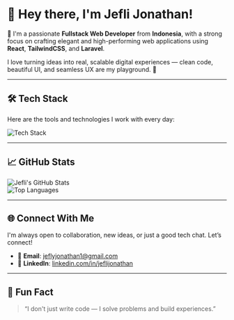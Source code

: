 # 👋 Hey there, I'm **Jefli Jonathan**!

🎯 I'm a passionate **Fullstack Web Developer** from **Indonesia**, with a strong focus on crafting elegant and high-performing web applications using **React**, **TailwindCSS**, and **Laravel**.

I love turning ideas into real, scalable digital experiences — clean code, beautiful UI, and seamless UX are my playground. 🚀

---

## 🛠️ Tech Stack

Here are the tools and technologies I work with every day:

![Tech Stack](https://skillicons.dev/icons?i=html,css,js,ts,react,tailwind,php,laravel,mysql,mongodb,nodejs,git)

---

## 📈 GitHub Stats

![Jefli's GitHub Stats](https://github-readme-stats.vercel.app/api?username=jeflijonathan&show_icons=true&theme=radical&hide_border=true&token=PAT_1)  
![Top Languages](https://github-readme-stats.vercel.app/api/top-langs/?username=jeflijonathan&layout=compact&theme=radical&hide_border=true&token=PAT_1)

---

## 🌐 Connect With Me

I'm always open to collaboration, new ideas, or just a good tech chat. Let’s connect!

- 📧 **Email**: [jeflyjonathan1@gmail.com](mailto:jeflyjonathan1@gmail.com)  
- 💼 **LinkedIn**: [linkedin.com/in/jeflijonathan](https://linkedin.com/in/jeflijonathan)

---

## 🧠 Fun Fact

> “I don't just write code — I solve problems and build experiences.”
